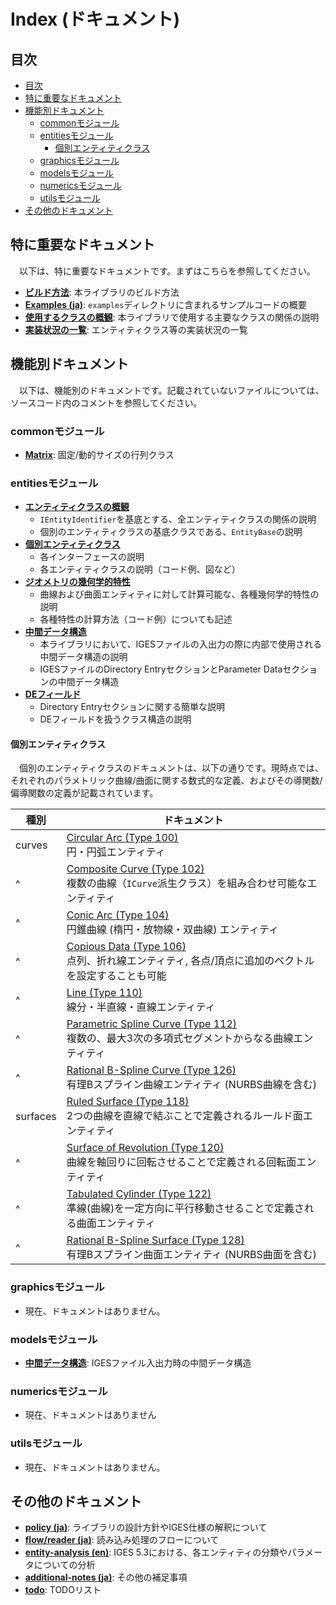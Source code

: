 # Index (ドキュメント)

## 目次

- [目次](#目次)
- [特に重要なドキュメント](#特に重要なドキュメント)
- [機能別ドキュメント](#機能別ドキュメント)
  - [commonモジュール](#commonモジュール)
  - [entitiesモジュール](#entitiesモジュール)
    - [個別エンティティクラス](#個別エンティティクラス)
  - [graphicsモジュール](#graphicsモジュール)
  - [modelsモジュール](#modelsモジュール)
  - [numericsモジュール](#numericsモジュール)
  - [utilsモジュール](#utilsモジュール)
- [その他のドキュメント](#その他のドキュメント)

## 特に重要なドキュメント

　以下は、特に重要なドキュメントです。まずはこちらを参照してください。

- **[ビルド方法](build_ja.md)**: 本ライブラリのビルド方法
- **[Examples (ja)](examples_ja.md)**: `examples`ディレクトリに含まれるサンプルコードの概要
- **[使用するクラスの概観](./class_structure_ja.md)**: 本ライブラリで使用する主要なクラスの関係の説明
- **[実装状況の一覧](./implementation_progress.md)**: エンティティクラス等の実装状況の一覧

## 機能別ドキュメント

　以下は、機能別のドキュメントです。記載されていないファイルについては、ソースコード内のコメントを参照してください。

### commonモジュール

- **[Matrix](common/matrix_ja.md)**: 固定/動的サイズの行列クラス

### entitiesモジュール

- **[エンティティクラスの概観](entities/entities_ja.md)**
  - `IEntityIdentifier`を基底とする、全エンティティクラスの関係の説明
  - 個別のエンティティクラスの基底クラスである、`EntityBase`の説明
- **[個別エンティティクラス](entities/entities_ja.md)**
  - 各インターフェースの説明
  - 各エンティティクラスの説明（コード例、図など）
- **[ジオメトリの幾何学的特性](entities/geometric_properties_ja.md)**
  - 曲線および曲面エンティティに対して計算可能な、各種幾何学的特性の説明
  - 各種特性の計算方法（コード例）についても記述
- **[中間データ構造](intermediate_data_structure_ja.md)**
  - 本ライブラリにおいて、IGESファイルの入出力の際に内部で使用される中間データ構造の説明
  - IGESファイルのDirectory EntryセクションとParameter Dataセクションの中間データ構造
- **[DEフィールド](entities/de_field_ja.md)**
  - Directory Entryセクションに関する簡単な説明
  - DEフィールドを扱うクラス構造の説明

#### 個別エンティティクラス

　個別のエンティティクラスのドキュメントは、以下の通りです。現時点では、それぞれのパラメトリック曲線/曲面に関する数式的な定義、およびその導関数/偏導関数の定義が記載されています。

| 種別 | ドキュメント |
|---|---|
| curves | [Circular Arc (Type 100)](entities/curves/100_circular_arc_ja.md) <br> 円・円弧エンティティ |
|   ^    | [Composite Curve (Type 102)](entities/curves/102_composite_curve_ja.md) <br> 複数の曲線（`ICurve`派生クラス）を組み合わせ可能なエンティティ |
|   ^    | [Conic Arc (Type 104)](entities/curves/104_conic_arc_ja.md) <br> 円錐曲線 (楕円・放物線・双曲線) エンティティ |
|   ^    | [Copious Data (Type 106)](entities/curves/106_copious_data_ja.md) <br> 点列、折れ線エンティティ, 各点/頂点に追加のベクトルを設定することも可能 |
|   ^    | [Line (Type 110)](entities/curves/110_line_ja.md) <br> 線分・半直線・直線エンティティ |
|   ^    | [Parametric Spline Curve (Type 112)](entities/curves/112_parametric_spline_curve_ja.md) <br> 複数の、最大3次の多項式セグメントからなる曲線エンティティ |
|   ^    | [Rational B-Spline Curve (Type 126)](entities/curves/126_rational_b_spline_curve_ja.md) <br> 有理Bスプライン曲線エンティティ (NURBS曲線を含む) |
| surfaces | [Ruled Surface (Type 118)](entities/surfaces/118_ruled_surface_ja.md) <br> 2つの曲線を直線で結ぶことで定義されるルールド面エンティティ |
|    ^     | [Surface of Revolution (Type 120)](entities/surfaces/120_surface_of_revolution_ja.md) <br> 曲線を軸回りに回転させることで定義される回転面エンティティ |
|    ^     | [Tabulated Cylinder (Type 122)](entities/surfaces/122_tabulated_cylinder_ja.md) <br> 準線(曲線)を一定方向に平行移動させることで定義される曲面エンティティ |
|    ^     | [Rational B-Spline Surface (Type 128)](entities/surfaces/128_rational_b_spline_surface_ja.md) <br> 有理Bスプライン曲面エンティティ (NURBS曲面を含む) |

### graphicsモジュール

- 現在、ドキュメントはありません。

### modelsモジュール

- **[中間データ構造](intermediate_data_structure_ja.md)**: IGESファイル入出力時の中間データ構造

### numericsモジュール

- 現在、ドキュメントはありません

### utilsモジュール

- 現在、ドキュメントはありません。

## その他のドキュメント

- **[policy (ja)](policy_ja.md)**: ライブラリの設計方針やIGES仕様の解釈について
- **[flow/reader (ja)](flow/reader_ja.md)**: 読み込み処理のフローについて
- **[entity-analysis (en)](entity_analysis.md)**: IGES 5.3における、各エンティティの分類やパラメータについての分析
- **[additional-notes (ja)](additional_notes_ja.md)**: その他の補足事項
- **[todo](todo.md)**: TODOリスト
